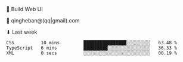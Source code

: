 🧙 Build Web UI

📧 qingheban@(qq|gmail).com

⬇ Last week

<!--START_SECTION:waka-->

```text
CSS          10 mins         ████████████████░░░░░░░░░   63.48 %
TypeScript   6 mins          █████████░░░░░░░░░░░░░░░░   36.33 %
XML          0 secs          ░░░░░░░░░░░░░░░░░░░░░░░░░   00.19 %
```

<!--END_SECTION:waka-->

<!--
**banqinghe/banqinghe** is a ✨ _special_ ✨ repository because its `README.md` (this file) appears on your GitHub profile.

Here are some ideas to get you started:

- 🔭 I’m currently working on ...
- 🌱 I’m currently learning ...
- 👯 I’m looking to collaborate on ...
- 🤔 I’m looking for help with ...
- 💬 Ask me about ...
- 📫 How to reach me: ...
- 😄 Pronouns: ...
- ⚡ Fun fact: ...
-->
